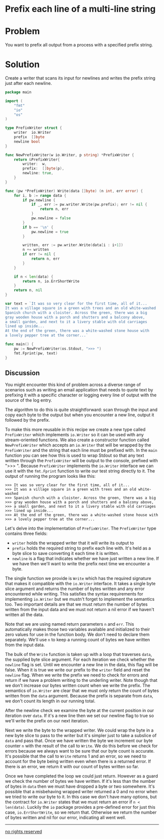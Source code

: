 # Prefix each line of a multi-line string

# Problem

You want to prefix all output from a process with a specified prefix string.

# Solution

Create a writer that scans its input for newlines and writes the prefix string just after each newline.

```Go
package main

import (
    "fmt"
    "io"
    "os"
)

type PrefixWriter struct {
    writer  io.Writer
    prefix  []byte
    newline bool
}

func NewPrefixWriter(w io.Writer, p string) *PrefixWriter {
    return &PrefixWriter{
        writer:  w,
        prefix:  []byte(p),
        newline: true,
    }
}

func (pw *PrefixWriter) Write(data []byte) (n int, err error) {
    for i, b := range data {
        if pw.newline {
            if _, err := pw.writer.Write(pw.prefix); err != nil {
                return n, err
            }
            pw.newline = false
        }
        if b == '\n' {
            pw.newline = true
        }

        written, err := pw.writer.Write(data[i : i+1])
        n += written
        if err != nil {
            return n, err
        }
    }

    if n < len(data) {
        return n, io.ErrShortWrite
    }
    return n, nil
}

var text = `It was so very clear for the first time, all of it...
It was a village square in a green with trees and an old white-washed
Spanish church with a cloister. Across the green, there was a big
gray wooden house with a porch and shutters and a balcony above,
a small garden, and next to it a livery stable with old carriages
lined up inside...
At the end of the green, there was a white-washed stone house with
a lovely pepper tree at the corner...`

func main() {
    pw := NewPrefixWriter(os.Stdout, ">>> ")
    fmt.Fprint(pw, text)
}

```

## Discussion

You might encounter this kind of problem across a diverse range of scenarios such as writing an email application that needs to quote text by prefixing it with a specific character or logging every line of output with the source of the log entry.

The algorithm to do this is quite straightforward: scan through the input and copy each byte to the output but when you encounter a new line, output it followed by the prefix.

To make this more reusable in this recipe we create a new type called `PrefixWriter` which implements `io.Writer` so it can be used with any stream-oriented functions. We also create a constructor function called `NewPrefixWriter` which accepts an `io.Writer` that will be wrapped by the `PrefixWriter` and the string that each line must be prefixed with. In the `main` function you can see how this is used to wrap Stdout so that any text written through the `PrefixWriter` will be output to the console, prefixed with ">>> ". Because `PrefixWriter` implements the `io.Writer` interface we can use it with the `fmt.Fprint` function to write our test string directly to it. The output of running the program looks like this:

```
>>> It was so very clear for the first time, all of it...
>>> It was a village square in a green with trees and an old white-washed
>>> Spanish church with a cloister. Across the green, there was a big
>>> gray wooden house with a porch and shutters and a balcony above,
>>> a small garden, and next to it a livery stable with old carriages
>>> lined up inside...
>>> At the end of the green, there was a white-washed stone house with
>>> a lovely pepper tree at the corner...
```

Let's delve into the implementation of `PrefixWriter`. The `PrefixWriter` type contains three fields:

* `writer` holds the wrapped writer that it will write its output to
* `prefix` holds the required string to prefix each line with. It's held as a byte slice to save converting it each time it is written.
* `newline` is a flag that indicates whether we have just written a new line. If we have then we'll want to write the prefix next time we encounter a byte.

The single function we provide is `Write` which has the required signature that makes it compatible with the `io.Writer` interface. It takes a single byte slice argument and returns the number of bytes written and any error encountered while writing. This satisfies the syntax requirements for implementing `io.Writer` but we mustn't forget to implement the semantics too. Two important details are that we must return the number of bytes written from the input data and we must not return a nil error if we haven't written all the data.

Note that we are using named return parameters `n` and `err`. This automatically makes those two variables available and initialized to their zero values for use in the function body. We don't need to declare them separately. We'll use `n` to keep a running count of bytes we have written from the input data.

The bulk of the `Write` function is taken up with a loop that traverses `data`, the supplied byte slice argument. For each iteration we check whether the `newline` flag is set. Until we encounter a new line in the data, this flag will be false. When it is true we write our prefix to the `writer` field and reset the `newline` flag. When we write the prefix we need to check for errors and return if we have a problem writing to the underling writer. Note though that we don't increase our bytes written count when we write the prefix. The semantics of `io.Writer` are clear that we must only return the count of bytes written from the `data` argument. Because the prefix is separate from `data`, we don't count its length in our running total.

After the newline check we examine the byte at the current position in our iteration over `data`. If it's a new line then we set our newline flag to true so we'll write the prefix on our next iteration.

Next we write the byte to the wrapped writer. We could wrap the byte in a new byte slice to pass to the writer but it's simpler just to take a subslice of `data` and pass that. Once we have written the byte we increment our byte counter `n` with the result of the call to `Write`. We do this before we check for errors because we always want to be sure that our byte count is accurate. It's possible that the call to `Write` returns 1 and an error, so we need to account for the byte being written even when there is a returned error. If there is an error, we return it with our count of bytes written so far.

Once we have completed the loop we could just return. However as a guard we check the number of bytes we have written. If it's less than the number of bytes in `data` then we must have dropped a byte or two somewhere. It's possible that a misbehaving wrapped writer returned a 0 and no error when we tried to write our byte to it. In this case we don't have many options, but the contract for `io.Writer` states that we must return an error if `n < len(data)`. Luckily the `io` package provides a pre-defined error for just this case, `io.ErrShortWrite`, so we return that. Otherwise we return the number of bytes written and nil for our error, indicating all went well.

----
[no rights reserved](http://creativecommons.org/publicdomain/zero/1.0/)


